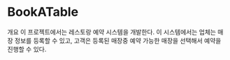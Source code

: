 # BookATable
개요 이 프로젝트에서는 레스토랑 예약 시스템을 개발한다. 이 시스템에서는 업체는 매장 정보를 등록할 수 있고, 고객은 등록된 매장중 예약 가능한 매장을 선택해서 예약을 진행할 수 있다.
